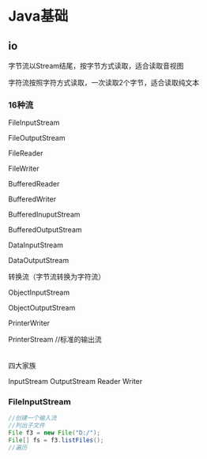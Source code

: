 # Java基础

## io

字节流以Stream结尾，按字节方式读取，适合读取音视图

字符流按照字符方式读取，一次读取2个字节，适合读取纯文本

### 16种流

FileInputStream

FileOutputStream

FileReader

FileWriter



BufferedReader

BufferedWriter

BufferedInuputStream

BufferedOutputStream



DataInputStream

DataOutputStream



转换流（字节流转换为字符流）

ObjectInputStream

ObjectOutputStream



PrinterWriter

PrinterStream	//标准的输出流

###### 

四大家族

InputStream OutputStream Reader Writer

### FileInputStream

~~~java
//创建一个输入流
//列出子文件
File f3 = new File("D:/");
File[] fs = f3.listFiles();
//遍历
~~~



